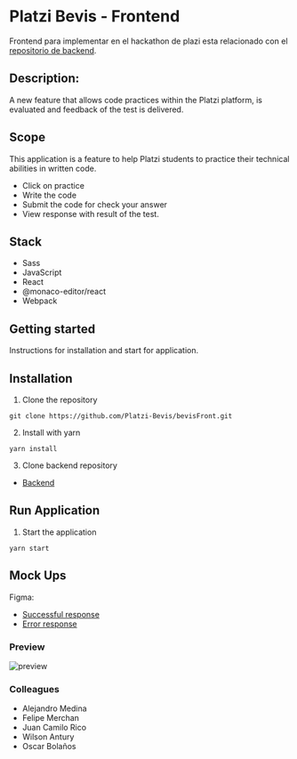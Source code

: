 # Platzi Bevis - Frontend
Frontend para implementar  en el hackathon de plazi 
esta relacionado con el [repositorio de backend](https://github.com/Platzi-Bevis/bevisback).
## Description:
A new feature that allows code practices within the Platzi platform, is evaluated and feedback of the test is delivered.
## Scope
This application is a feature to help Platzi students to practice their technical abilities in written code.
- Click on practice
- Write the code
- Submit the code for check your answer
- View response with result of the test.
## Stack
- Sass
- JavaScript
- React
- @monaco-editor/react
- Webpack
## **Getting started**
Instructions for installation and start for application.
## Installation
1. Clone the repository
```console
git clone https://github.com/Platzi-Bevis/bevisFront.git
```
2. Install with yarn
```console
yarn install
```
3. Clone backend repository
- [Backend](https://github.com/Platzi-Bevis/bevisback)
## Run Application
1. Start the application
```console
yarn start 
```
## Mock Ups
Figma:
- [Successful response](https://www.figma.com/proto/wa37bv6G6fOWuer97ayO5M/platzi-brevi?node-id=1%3A2&viewport=390%2C-227%2C0.25&scaling=min-zoom)
- [Error response](https://www.figma.com/proto/wa37bv6G6fOWuer97ayO5M/platzi-brevi?node-id=3%3A375&viewport=718%2C481%2C0.3093065619468689&scaling=scale-down)
### Preview
![preview](https://media.discordapp.net/attachments/789228524413780018/789979897027362816/unknown.png?width=942&height=475)
### Colleagues
- Alejandro Medina
- Felipe Merchan
- Juan Camilo Rico
- Wilson Antury
- Oscar Bolaños
